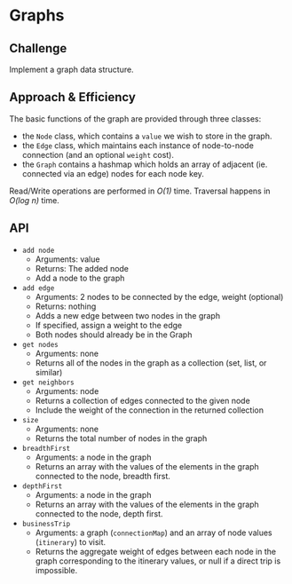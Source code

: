# Graphs


## Challenge
Implement a graph data structure.

## Approach & Efficiency

The basic functions of the graph are provided through three classes: 
  * the `Node` class, which contains a `value` we wish to store in the graph.
  * the `Edge` class, which maintains each instance of node-to-node connection (and an optional `weight` cost).
  * the `Graph` contains a hashmap which holds an array of adjacent (ie. connected via an edge) nodes for each node key.

Read/Write operations are performed in *O(1)* time. Traversal happens in *O(log n)* time.

## API
* `add node`
  * Arguments: value
  * Returns: The added node
  * Add a node to the graph
* `add edge`
  * Arguments: 2 nodes to be connected by the edge, weight (optional)
  * Returns: nothing
  * Adds a new edge between two nodes in the graph
  * If specified, assign a weight to the edge
  * Both nodes should already be in the Graph
* `get nodes`
  * Arguments: none
  * Returns all of the nodes in the graph as a collection (set, list, or similar)
* `get neighbors`
  * Arguments: node
  * Returns a collection of edges connected to the given node
  * Include the weight of the connection in the returned collection
* `size`
  * Arguments: none
  * Returns the total number of nodes in the graph
* `breadthFirst`
  * Arguments: a node in the graph
  * Returns an array with the values of the elements in the graph connected to the node, breadth first.
* `depthFirst`
  * Arguments: a node in the graph
  * Returns an array with the values of the elements in the graph connected to the node, depth first.
* `businessTrip`
  * Arguments: a graph (`connectionMap`) and an array of node values (`itinerary`) to visit.
  * Returns the aggregate weight of edges between each node in the graph corresponding to the itinerary values, or null if a direct trip is impossible.
